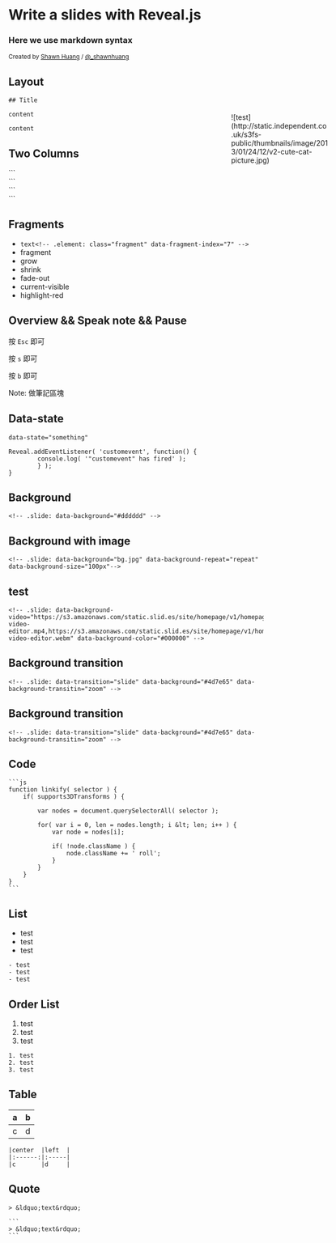# Write a slides with Reveal.js
### Here we use markdown syntax

<small>Created by [Shawn Huang](#) / [@_shawnhuang](#)</small>



## Layout

```
## Title

content

content
```


## Two Columns

<div markdown="1" class="left-column">
```
<div markdown="1" 
class="left-column">
</div>
```
</div>
<div markdown="1" class="right-column">
```
<div markdown="1" 
class="right-column">
</div>
```
</div>



## Fragments
- `text<!-- .element: class="fragment" data-fragment-index="7" -->`<!-- .element: class="fragment" data-fragment-index="1" style="font-size:18px" -->
- fragment<!-- .element: class="fragment" data-fragment-index="7" -->
- grow<!-- .element: class="fragment grow" data-fragment-index="8" -->
- shrink<!-- .element: class="fragment shrink" data-fragment-index="3" -->
- fade-out<!-- .element: class="fragment fade-out" data-fragment-index="4" -->
- current-visible<!-- .element: class="fragment current-visible" data-fragment-index="6" -->
- highlight-red<!-- .element: class="fragment highlight-red" data-fragment-index="5" -->

<div markdown="1" class="fragment" data-fragment-index="2" style="position:absolute;top:300px;right:100px;width:20%;">
![test](http://static.independent.co.uk/s3fs-public/thumbnails/image/2013/01/24/12/v2-cute-cat-picture.jpg)
</div>


## Overview && Speak note && Pause

按 `Esc` 即可

按 `s` 即可

按 `b` 即可

Note:
做筆記區塊


<!-- .slide: data-state="something" -->
## Data-state

```
data-state="something"
```

```
Reveal.addEventListener( 'customevent', function() {
		console.log( '"customevent" has fired' );
		} );
}
```


<!-- .slide: data-background="#dddddd" -->
## Background

```
<!-- .slide: data-background="#dddddd" -->
```


<!-- .slide: data-background="https://s3.amazonaws.com/hakim-static/reveal-js/image-placeholder.png" -->
## Background with image

```
<!-- .slide: data-background="bg.jpg" data-background-repeat="repeat" data-background-size="100px"-->
```


<!-- .slide: data-background-video="https://s3.amazonaws.com/static.slid.es/site/homepage/v1/homepage-video-editor.mp4,https://s3.amazonaws.com/static.slid.es/site/homepage/v1/homepage-video-editor.webm" data-background-color="#000000" -->
## test
```
<!-- .slide: data-background-video="https://s3.amazonaws.com/static.slid.es/site/homepage/v1/homepage-video-editor.mp4,https://s3.amazonaws.com/static.slid.es/site/homepage/v1/homepage-video-editor.webm" data-background-color="#000000" -->
```


<!-- .slide: data-transition="slide" data-background="#4d7e65" data-background-transitin="zoom" -->
## Background transition

```
<!-- .slide: data-transition="slide" data-background="#4d7e65" data-background-transitin="zoom" -->
```


<!-- .slide: data-transition="slide" data-background="#b5533c" data-background-transitin="zoom" -->
## Background transition

```
<!-- .slide: data-transition="slide" data-background="#4d7e65" data-background-transitin="zoom" -->
```


## Code

	```js
	function linkify( selector ) {
		if( supports3DTransforms ) {

			var nodes = document.querySelectorAll( selector );

			for( var i = 0, len = nodes.length; i &lt; len; i++ ) {
				var node = nodes[i];

				if( !node.className ) {
					node.className += ' roll';
				}
			}
		}
	}
	```



## List

- test
- test
- test

```
- test
- test
- test
```


## Order List

1. test
2. test
3. test

```
1. test
2. test
3. test
```



## Table

|a  |b  |
|:-:|:--|
|c  |d  |

```
|center  |left  |
|:------:|:-----|
|c       |d     |
```



## Quote

```
> &ldquo;text&rdquo;
```

	```
	> &ldquo;text&rdquo;
	```
